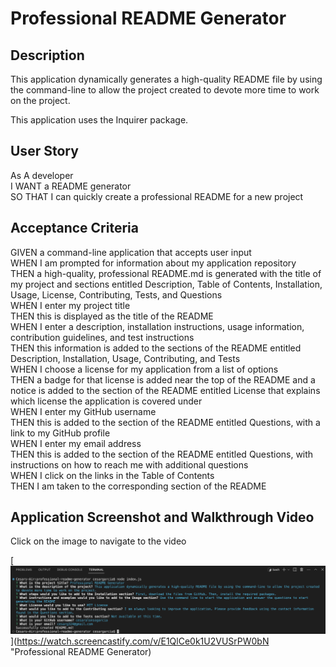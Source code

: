 # Professional README Generator

## Description

This application dynamically generates a high-quality README file by using the 
command-line to allow the project created to devote more time to work
on the project.  

This application uses the Inquirer package.

## User Story

As A developer  
I WANT a README generator  
SO THAT I can quickly create a professional README for a new project

## Acceptance Criteria

GIVEN a command-line application that accepts user input  
WHEN I am prompted for information about my application repository  
THEN a high-quality, professional README.md is generated with the title of my project and sections entitled Description, Table of Contents, Installation, Usage, License, Contributing, Tests, and Questions  
WHEN I enter my project title  
THEN this is displayed as the title of the README  
WHEN I enter a description, installation instructions, usage information, contribution guidelines, and test instructions  
THEN this information is added to the sections of the README entitled Description, Installation, Usage, Contributing, and Tests  
WHEN I choose a license for my application from a list of options  
THEN a badge for that license is added near the top of the README and a notice is added to the section of the README entitled License that explains which license the application is covered under  
WHEN I enter my GitHub username  
THEN this is added to the section of the README entitled Questions, with a link to my GitHub profile  
WHEN I enter my email address  
THEN this is added to the section of the README entitled Questions, with instructions on how to reach me with additional questions  
WHEN I click on the links in the Table of Contents  
THEN I am taken to the corresponding section of the README  

## Application Screenshot and Walkthrough Video

Click on the image to navigate to the video

[<img src='https://github.com/cesaralonsogarcia/professional-readme-generator/blob/main/images/professional-readme-generator.png'>](https://watch.screencastify.com/v/E1QlCe0k1U2VUSrPW0bN "Professional README Generator)
